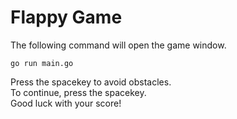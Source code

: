 # Flappy Game

The following command will open the game window.
```
go run main.go
```
Press the spacekey to avoid obstacles. <br />
To continue, press the spacekey.<br />
Good luck with your score!<br />
